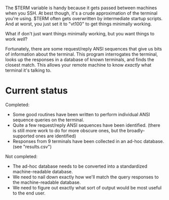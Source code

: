 The $TERM variable is handy because it gets passed between machines when you SSH.  At best though, it's a crude approximation of the terminal you're using.  $TERM often gets overwritten by intermediate startup scripts.  And at worst, you just set it to "vt100" to get things minimally working.

What if don't just want things minimally working, but you want things to work *well*?

Fortunately, there are some request/reply ANSI sequences that give us bits of information about the terminal.  This program interrogates the terminal, looks up the responses in a database of known terminals, and finds the closest match.  This allows your remote machine to know *exactly* what terminal it's talking to.

# Current status

Completed:

* Some good routines have been written to perform individual ANSI sequence queries on the terminal.
* Quite a few request/reply ANSI sequences have been identified.  (there is still more work to do for more obscure ones, but the broadly-supported ones are identified)
* Responses from 9 terminals have been collected in an ad-hoc database.  (see "results.csv")

Not completed:

* The ad-hoc database needs to be converted into a standardized machine-readable database.
* We need to nail down exactly how we'll match the query responses to the machine-readable database.
* We need to figure out exactly what sort of output would be most useful to the end user.
